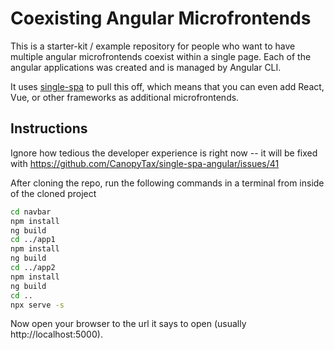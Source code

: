 # Coexisting Angular Microfrontends
This is a starter-kit / example repository for people who want to have multiple angular microfrontends coexist within a single page. Each
of the angular applications was created and is managed by Angular CLI.

It uses [single-spa](https://single-spa.js.org) to pull this off, which means that you can even add React, Vue, or other frameworks as
additional microfrontends.

## Instructions
Ignore how tedious the developer experience is right now -- it will be fixed with https://github.com/CanopyTax/single-spa-angular/issues/41

After cloning the repo, run the following commands in a terminal from inside of the cloned project
```sh
cd navbar
npm install
ng build
cd ../app1
npm install
ng build
cd ../app2
npm install
ng build
cd ..
npx serve -s 
```

Now open your browser to the url it says to open (usually http://localhost:5000).